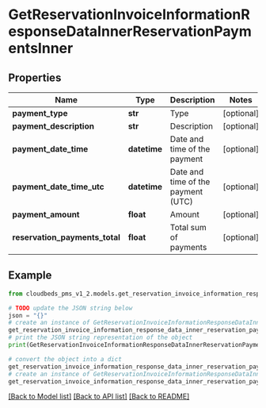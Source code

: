 # GetReservationInvoiceInformationResponseDataInnerReservationPaymentsInner


## Properties

Name | Type | Description | Notes
------------ | ------------- | ------------- | -------------
**payment_type** | **str** | Type | [optional] 
**payment_description** | **str** | Description | [optional] 
**payment_date_time** | **datetime** | Date and time of the payment | [optional] 
**payment_date_time_utc** | **datetime** | Date and time of the payment (UTC) | [optional] 
**payment_amount** | **float** | Amount | [optional] 
**reservation_payments_total** | **float** | Total sum of payments | [optional] 

## Example

```python
from cloudbeds_pms_v1_2.models.get_reservation_invoice_information_response_data_inner_reservation_payments_inner import GetReservationInvoiceInformationResponseDataInnerReservationPaymentsInner

# TODO update the JSON string below
json = "{}"
# create an instance of GetReservationInvoiceInformationResponseDataInnerReservationPaymentsInner from a JSON string
get_reservation_invoice_information_response_data_inner_reservation_payments_inner_instance = GetReservationInvoiceInformationResponseDataInnerReservationPaymentsInner.from_json(json)
# print the JSON string representation of the object
print(GetReservationInvoiceInformationResponseDataInnerReservationPaymentsInner.to_json())

# convert the object into a dict
get_reservation_invoice_information_response_data_inner_reservation_payments_inner_dict = get_reservation_invoice_information_response_data_inner_reservation_payments_inner_instance.to_dict()
# create an instance of GetReservationInvoiceInformationResponseDataInnerReservationPaymentsInner from a dict
get_reservation_invoice_information_response_data_inner_reservation_payments_inner_from_dict = GetReservationInvoiceInformationResponseDataInnerReservationPaymentsInner.from_dict(get_reservation_invoice_information_response_data_inner_reservation_payments_inner_dict)
```
[[Back to Model list]](../README.md#documentation-for-models) [[Back to API list]](../README.md#documentation-for-api-endpoints) [[Back to README]](../README.md)


